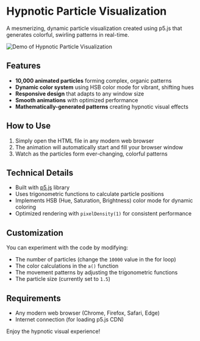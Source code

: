 # Hypnotic Particle Visualization

A mesmerizing, dynamic particle visualization created using p5.js that generates colorful, swirling patterns in real-time.

![Demo of Hypnotic Particle Visualization](https://github.com/user-attachments/assets/af270ee0-8108-4bf9-8a81-78e54dd3c364)

## Features

- **10,000 animated particles** forming complex, organic patterns
- **Dynamic color system** using HSB color mode for vibrant, shifting hues
- **Responsive design** that adapts to any window size
- **Smooth animations** with optimized performance
- **Mathematically-generated patterns** creating hypnotic visual effects

## How to Use

1. Simply open the HTML file in any modern web browser
2. The animation will automatically start and fill your browser window
3. Watch as the particles form ever-changing, colorful patterns

## Technical Details

- Built with [p5.js](https://p5js.org/) library
- Uses trigonometric functions to calculate particle positions
- Implements HSB (Hue, Saturation, Brightness) color mode for dynamic coloring
- Optimized rendering with `pixelDensity(1)` for consistent performance

## Customization

You can experiment with the code by modifying:

- The number of particles (change the `10000` value in the for loop)
- The color calculations in the `a()` function
- The movement patterns by adjusting the trigonometric functions
- The particle size (currently set to `1.5`)

## Requirements

- Any modern web browser (Chrome, Firefox, Safari, Edge)
- Internet connection (for loading p5.js CDN)

Enjoy the hypnotic visual experience!
